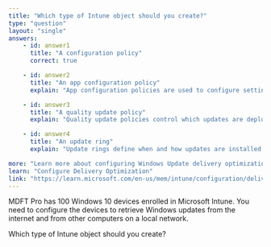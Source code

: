 ```yaml
---
title: "Which type of Intune object should you create?"
type: "question"
layout: "single"
answers:
    - id: answer1
      title: "A configuration policy"
      correct: true

    - id: answer2
      title: "An app configuration policy"
      explain: "App configuration policies are used to configure settings for mobile apps, not Windows update delivery settings."

    - id: answer3
      title: "A quality update policy"
      explain: "Quality update policies control which updates are deployed, not how they are delivered to devices."

    - id: answer4
      title: "An update ring"
      explain: "Update rings define when and how updates are installed, but don't configure the delivery optimization settings."

more: "Learn more about configuring Windows Update delivery optimization."
learn: "Configure Delivery Optimization"
link: "https://learn.microsoft.com/en-us/mem/intune/configuration/delivery-optimization-windows"
---
```

MDFT Pro has 100 Windows 10 devices enrolled in Microsoft Intune. You need to configure the devices to retrieve Windows updates from the internet and from other computers on a local network.

Which type of Intune object should you create?
